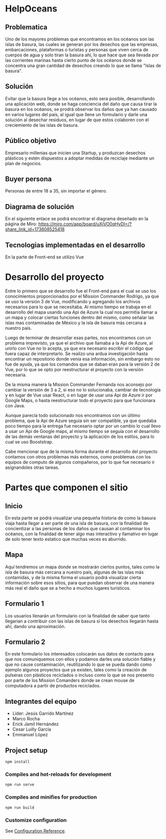 # HelpOceans
## Problematica 

Uno de los mayores problemas que encontramos en los océanos son las islas de basura, las cuales se generan por los desechos que las empresas, embarcaciones, plataformas o turistas y personas que viven cerca de cuerpos de agua y solo tiran la basura ahí, lo que hace que sea llevada por las corrientes marinas hasta cierto punto de los océanos donde se concentra una gran cantidad de desechos creando lo que se llama "Islas de basura". 

## Solución

Evitar que la basura llege a los océanos, esto sera posible, desarrollando una aplicación web, donde se haga conciencia del daño que causa tirar la basura en los océanos, se prodrá observar los daños que ya han causado en varios lugares del país, al igual que llene un formulario y darle una solución al desechar residuos, en lugar de que estos colaboren con el creciemiento de las islas de basura.

## Público objetivo

Empresario millenias que inicien una Startup, y produzcan desechos plásticos y estén dispuestos a adoptar medidas de reciclaje mediante un plan de negocios.

## Buyer persona

Personas de entre 18 a 35, sin importar el género.

## Diagrama de solución

En el siguiente enlace se podrá encontrar el diagrama deseñado en la página de Miro: https://miro.com/app/board/uXjVO0qHyDI=/?share_link_id=173608525418

## Tecnologias implementadas en el desarrollo

En la parte de Front-end se utilizo Vue

# Desarrollo del proyecto

Entre lo primero que se desarrollo fue el Front-end para el cual se uso los conocimientos proporcionados por el Mission Commander Rodrigo, ya que se uso la versión 3 de Vue, modificando y agregando los archivos necesarios para lo que se necesitaba. Al mismo tiempo se trabaja en el desarrollo del mapa usando una Api de Azure la cual nos permitia llamar a un mapa y colocar ciertas funciones dentro del mismo, como señalar las islas mas contaminadas de México y la isla de basura más cercana a nuestro país.

Luego de terminar de desarrollar esas partes, nos encontramos con un problema imprevisto, ya que el archivo que llamaba a la Api de Azure, al unirlo con Vue no lo acepta, ya que era necesario escribir el código que fuera capaz de interpretarlo. Se realizo una ardua investigación hasta encontrar un repositorio donde venía esa información, sin embargo esto no fue de ayuda, ya que los comandos que se daban eran para la versión 2 de Vue, por lo que se opto por reestructurar el proyecto con la versión necesaria.

De la misma manera la Mission Commander Fernanda nos aconsejo por cambiar la versión de 3 a 2, si eso no lo solucionaba, cambiar de tecnología y en lugar de Vue usar React, o en lugar de usar una Api de Azure ir por Google Maps, o hasta reestructurar todo el proyecto para que funcionara con Java.

Aunque parecía todo solucionado nos encontramos con un último problema, que la Api de Azure seguia sin ser compatible, ya que quedaba poco tiempo para la entrega fue necesario optar por un cambio lo cual llevo a usar un Api de Google maps, al mismo tiempo se seguía con el desarrollo de las demás ventanas del proyecto y la aplicación de los estilos, para lo cual se uso Booststrap.

Cabe mencionar que de la misma forma durante el desarrollo del proyecto contamos con otros problemas más externos, como problemas con los equipos de computo de algunos compañeros, por lo que fue necesario ir asignandoles otras tareas.

# Partes que componen el sitio

## Inicio 

En esta parte se podrá visualizar una pequeña historia de como la basura viaja hasta llegar a ser parte de una isla de basura, con la finalidad de concientizar a las personas de los daños que causan al contaminar los océanos, con la finalidad de tener algo mas interactivo y llamativo en lugar de solo tener texto estatico que muchas veces es aburrido.

## Mapa

Aquí tendremos un mapa donde se mostrarán ciertos puntos, tales como la isla de basura más cercana a nuestro país, algunas de las islas más contamidas, y de la misma forma el usuario podrá visualizar cierta información sobre esos sitios, para que puedan observar de una manera más real el daño que se a hecho a muchos lugares turisticos. 

## Formulario 1

Los usuarios llenarán un formulario con la finalidad de saber que tanto llegarian a contribuir con las islas de basura si los desechos llegarán hasta ahí, dando una aproximación.

## Formulario 2

En este formulario los interesados colocarán sus datos de contacto para que nos comuniquemos con ellos y podamos darles una solución fiable y que no cause contaminación, reutilizando lo que se pueda dando como ejemplo algunos proyectos que ya existen, tales como la creación de pulseras con plásticos reciclados o incluso como lo que se nos presento por parte de los Mission Comanders donde se crean mouse de computadora a partir de productos reciclados.

## Integrantes del equipo

* Líder: Jesús Garrido Martínez
* Marco Rocha
* Erick Jamil Hernández
* Cesar Luilly García
* Emmanuel López 

## Project setup
```
npm install
```

### Compiles and hot-reloads for development
```
npm run serve
```

### Compiles and minifies for production
```
npm run build
```

### Customize configuration
See [Configuration Reference](https://cli.vuejs.org/config/).
